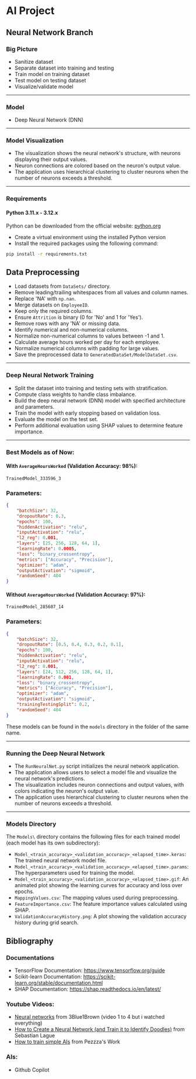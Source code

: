 # AI Project

## Neural Network Branch

### Big Picture
- Sanitize dataset
- Separate dataset into training and testing
- Train model on training dataset
- Test model on testing dataset
- Visualize/validate model

---

### Model
- Deep Neural Network (DNN)

---

### Model Visualization
- The visualization shows the neural network's structure, with neurons displaying their output values.
- Neuron connections are colored based on the neuron's output value.
- The application uses hierarchical clustering to cluster neurons when the number of neurons exceeds a threshold.

---

### Requirements
#### Python 3.11.x - 3.12.x

Python can be downloaded from the official website: [python.org](https://www.python.org/downloads/)

- Create a virtual environment using the installed Python version
- Install the required packages using the following command:

```bash
pip install -r requirements.txt
```


## Data Preprocessing
- Load datasets from `DataSets/` directory.
- Remove leading/trailing whitespaces from all values and column names.
- Replace 'NA' with `np.nan`.
- Merge datasets on `EmployeeID`.
- Keep only the required columns.
- Ensure `Attrition` is binary (0 for 'No' and 1 for 'Yes').
- Remove rows with any 'NA' or missing data.
- Identify numerical and non-numerical columns.
- Normalize non-numerical columns to values between -1 and 1.
- Calculate average hours worked per day for each employee.
- Normalize numerical columns with padding for large values.
- Save the preprocessed data to `GeneratedDataSet/ModelDataSet.csv`.

---

### Deep Neural Network Training
- Split the dataset into training and testing sets with stratification.
- Compute class weights to handle class imbalance.
- Build the deep neural network (DNN) model with specified architecture and parameters.
- Train the model with early stopping based on validation loss.
- Evaluate the model on the test set.
- Perform additional evaluation using SHAP values to determine feature importance.

---

### Best Models as of Now:
#### With `AverageHoursWorked` (Validation Accuracy: 98%):

`TrainedModel_333596_3`

### Parameters:
```json
{
    "batchSize": 32,
    "dropoutRate": 0.3,
    "epochs": 100,
    "hiddenActivation": "relu",
    "inputActivation": "relu",
    "l2_reg": 0.001,
    "layers": [25, 256, 128, 64, 1],
    "learningRate": 0.0005,
    "loss": "binary_crossentropy",
    "metrics": ["Accuracy", "Precision"],
    "optimizer": "adam",
    "outputActivation": "sigmoid",
    "randomSeed": 404
}
```

#### Without `AverageHoursWorked` (Validation Accuracy: 97%):

`TrainedModel_285607_14`

### Parameters:
```json
{
    "batchSize": 32,
    "dropoutRate": [0.5, 0.4, 0.3, 0.2, 0.1],
    "epochs": 100,
    "hiddenActivation": "relu",
    "inputActivation": "relu",
    "l2_reg": 0.001,
    "layers": [24, 512, 256, 128, 64, 1],
    "learningRate": 0.001,
    "loss": "binary_crossentropy",
    "metrics": ["Accuracy", "Precision"],
    "optimizer": "adam",
    "outputActivation": "sigmoid",
    "trainingTestingSplit": 0.2,
    "randomSeed": 404
}
```

These models can be found in the `models` directory in the folder of the same name.

---

### Running the Deep Neural Network
- The `RunNeuralNet.py` script initializes the neural network application.
- The application allows users to select a model file and visualize the neural network's predictions.
- The visualization includes neuron connections and output values, with colors indicating the neuron's output value.
- The application uses hierarchical clustering to cluster neurons when the number of neurons exceeds a threshold.

---

### Models Directory
The `Models\` directory contains the following files for each trained model (each model has its own subdirectory):
- `Model_<train_accuracy>_<validation_accuracy>_<elapsed_time>.keras`: The trained neural network model file.
- `Model_<train_accuracy>_<validation_accuracy>_<elapsed_time>.params`: The hyperparameters used for training the model.
- `Model_<train_accuracy>_<validation_accuracy>_<elapsed_time>.gif`: An animated plot showing the learning curves for accuracy and loss over epochs.
- `MappingValues.csv`: The mapping values used during preprocessing.
- `FeatureImportance.csv`: The feature importance values calculated using SHAP.
- `ValidationAccuracyHistory.png`: A plot showing the validation accuracy history during grid search.



## Bibliography
### Documentations
- TensorFlow Documentation: https://www.tensorflow.org/guide
- Scikit-learn Documentation: https://scikit-learn.org/stable/documentation.html
- SHAP Documentation: https://shap.readthedocs.io/en/latest/

### Youtube Videos:
-  [Neural networks](https://www.youtube.com/playlist?list=PLZHQObOWTQDNU6R1_67000Dx_ZCJB-3pi) from 3Blue1Brown (video 1 to 4 but i watched everything)
- [How to Create a Neural Network (and Train it to Identify Doodles)](https://www.youtube.com/watch?v=hfMk-kjRv4c) from Sebastian Lague
- [How to train simple AIs](https://www.youtube.com/watch?v=EvV5Qtp_fYg) from Pezzza's Work

### AIs:
- Github Copilot